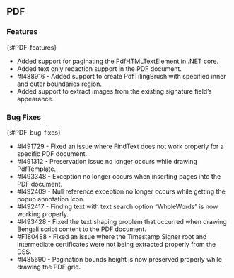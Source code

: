 ## PDF 

### Features 
{:#PDF-features}

* Added support for paginating the PdfHTMLTextElement in .NET core.
* Added text only redaction support in the PDF document.
* \#I488916 - Added support to create PdfTilingBrush with specified inner and outer boundaries region.
* Added support to extract images from the existing signature field’s appearance. 


### Bug Fixes 
{:#PDF-bug-fixes} 

* \#I491729 - Fixed an issue where FindText does not work properly for a specific PDF document.
* \#I491312 - Preservation issue no longer occurs while drawing PdfTemplate.
* \#I493348 - Exception no longer occurs when inserting pages into the PDF document.
* \#I492409 - Null reference exception no longer occurs while getting the popup annotation Icon.
* \#I492417 - Finding text with text search option “WholeWords” is now working properly.
* \#I493428 - Fixed the text shaping problem that occurred when drawing Bengali script content to the PDF document.
* \#F180488 - Fixed an issue where the Timestamp Signer root and intermediate certificates were not being extracted properly from the DSS.
* \#I485690 - Pagination bounds height is now preserved properly while drawing the PDF grid.
